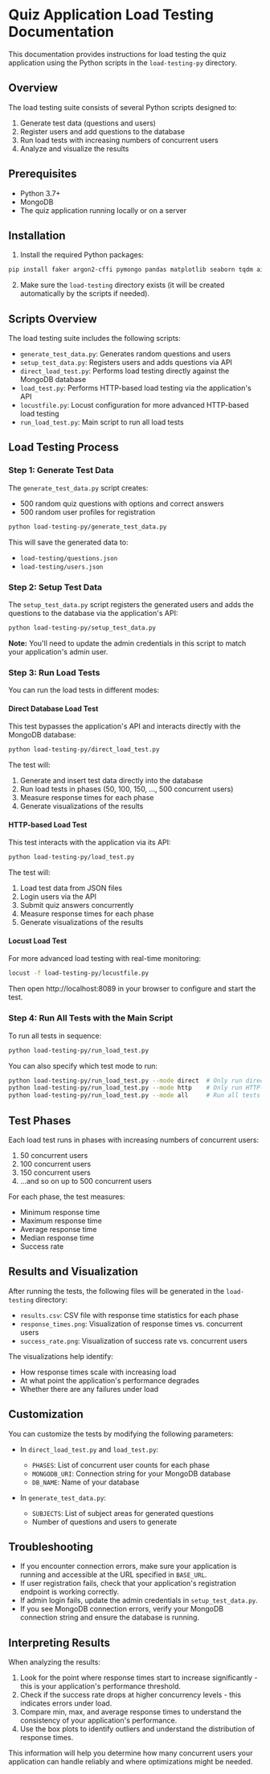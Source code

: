 # Quiz Application Load Testing Documentation

This documentation provides instructions for load testing the quiz application using the Python scripts in the `load-testing-py` directory.

## Overview

The load testing suite consists of several Python scripts designed to:

1. Generate test data (questions and users)
2. Register users and add questions to the database
3. Run load tests with increasing numbers of concurrent users
4. Analyze and visualize the results

## Prerequisites

- Python 3.7+
- MongoDB
- The quiz application running locally or on a server

## Installation

1. Install the required Python packages:

```bash
pip install faker argon2-cffi pymongo pandas matplotlib seaborn tqdm aiohttp locust
```

2. Make sure the `load-testing` directory exists (it will be created automatically by the scripts if needed).

## Scripts Overview

The load testing suite includes the following scripts:

- `generate_test_data.py`: Generates random questions and users
- `setup_test_data.py`: Registers users and adds questions via API
- `direct_load_test.py`: Performs load testing directly against the MongoDB database
- `load_test.py`: Performs HTTP-based load testing via the application's API
- `locustfile.py`: Locust configuration for more advanced HTTP-based load testing
- `run_load_test.py`: Main script to run all load tests

## Load Testing Process

### Step 1: Generate Test Data

The `generate_test_data.py` script creates:
- 500 random quiz questions with options and correct answers
- 500 random user profiles for registration

```bash
python load-testing-py/generate_test_data.py
```

This will save the generated data to:
- `load-testing/questions.json`
- `load-testing/users.json`

### Step 2: Setup Test Data

The `setup_test_data.py` script registers the generated users and adds the questions to the database via the application's API:

```bash
python load-testing-py/setup_test_data.py
```

**Note:** You'll need to update the admin credentials in this script to match your application's admin user.

### Step 3: Run Load Tests

You can run the load tests in different modes:

#### Direct Database Load Test

This test bypasses the application's API and interacts directly with the MongoDB database:

```bash
python load-testing-py/direct_load_test.py
```

The test will:
1. Generate and insert test data directly into the database
2. Run load tests in phases (50, 100, 150, ..., 500 concurrent users)
3. Measure response times for each phase
4. Generate visualizations of the results

#### HTTP-based Load Test

This test interacts with the application via its API:

```bash
python load-testing-py/load_test.py
```

The test will:
1. Load test data from JSON files
2. Login users via the API
3. Submit quiz answers concurrently
4. Measure response times for each phase
5. Generate visualizations of the results

#### Locust Load Test

For more advanced load testing with real-time monitoring:

```bash
locust -f load-testing-py/locustfile.py
```

Then open http://localhost:8089 in your browser to configure and start the test.

### Step 4: Run All Tests with the Main Script

To run all tests in sequence:

```bash
python load-testing-py/run_load_test.py
```

You can also specify which test mode to run:

```bash
python load-testing-py/run_load_test.py --mode direct  # Only run direct database test
python load-testing-py/run_load_test.py --mode http    # Only run HTTP-based test
python load-testing-py/run_load_test.py --mode all     # Run all tests (default)
```

## Test Phases

Each load test runs in phases with increasing numbers of concurrent users:

1. 50 concurrent users
2. 100 concurrent users
3. 150 concurrent users
4. ...and so on up to 500 concurrent users

For each phase, the test measures:
- Minimum response time
- Maximum response time
- Average response time
- Median response time
- Success rate

## Results and Visualization

After running the tests, the following files will be generated in the `load-testing` directory:

- `results.csv`: CSV file with response time statistics for each phase
- `response_times.png`: Visualization of response times vs. concurrent users
- `success_rate.png`: Visualization of success rate vs. concurrent users

The visualizations help identify:
- How response times scale with increasing load
- At what point the application's performance degrades
- Whether there are any failures under load

## Customization

You can customize the tests by modifying the following parameters:

- In `direct_load_test.py` and `load_test.py`:
  - `PHASES`: List of concurrent user counts for each phase
  - `MONGODB_URI`: Connection string for your MongoDB database
  - `DB_NAME`: Name of your database

- In `generate_test_data.py`:
  - `SUBJECTS`: List of subject areas for generated questions
  - Number of questions and users to generate

## Troubleshooting

- If you encounter connection errors, make sure your application is running and accessible at the URL specified in `BASE_URL`.
- If user registration fails, check that your application's registration endpoint is working correctly.
- If admin login fails, update the admin credentials in `setup_test_data.py`.
- If you see MongoDB connection errors, verify your MongoDB connection string and ensure the database is running.

## Interpreting Results

When analyzing the results:

1. Look for the point where response times start to increase significantly - this is your application's performance threshold.
2. Check if the success rate drops at higher concurrency levels - this indicates errors under load.
3. Compare min, max, and average response times to understand the consistency of your application's performance.
4. Use the box plots to identify outliers and understand the distribution of response times.

This information will help you determine how many concurrent users your application can handle reliably and where optimizations might be needed.
